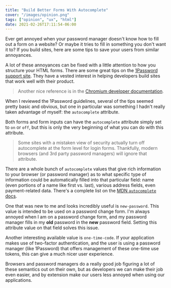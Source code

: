 ```yaml
---
title: "Build Better Forms With Autocomplete"
cover: "/images/opinion.png"
tags: ["opinion", "ux", "html"]
date: 2021-02-26T17:11:54-06:00
---
```


Ever get annoyed when your password manager doesn't know how to fill out a form on a website? Or maybe it tries to fill in something you don't want it to? If you build sites, here are some tips to save your users from similar annoyances.

<!--more-->

A lot of these annoyances can be fixed with a little attention to how you structure your HTML forms. There are some great tips on the [1Password support site](https://support.1password.com/compatible-website-design/). They have a vested interest in helping developers build sites that work well with their product.

> Another nice reference is in the [Chromium developer documentation](https://www.chromium.org/developers/design-documents/create-amazing-password-forms).

When I reviewed the 1Password guidelines, several of the tips seemed pretty basic and obvious, but one in particular was something I hadn't really taken advantage of myself: the `autocomplete` attribute.

Both forms and form inputs can have the `autocomplete` attribute simply set to `on` or `off`, but this is only the very beginning of what you can do with this attribute.

> Some sites with a mistaken view of security actually turn off autocomplete at the form level for login forms. Thankfully, modern browsers (and 3rd party password managers) will ignore that attribute.

There are a whole bunch of `autocomplete` values that give rich information to your browser (or password manager) as to what specific type of information could be automatically filled into that particular field: name (even portions of a name like first vs. last), various address fields, even payment-related data. There's a complete list on the [MDN `autocomplete` docs](https://developer.mozilla.org/en-US/docs/Web/HTML/Attributes/autocomplete).

One that was new to me and looks incredibly useful is `new-password`. This value is intended to be used on a password change form. I'm always annoyed when I am on a password change form, and my password manager fills in my **old** password in the **new** password field. Setting this attribute value on that field solves this issue.

Another interesting available value is `one-time-code`. If your application makes use of two-factor authentication, and the user is using a password manager (like 1Password) that offers management of these one-time use tokens, this can give a much nicer user experience.

Browsers and password managers do a really good job figuring a lot of these semantics out on their own, but as developers we can make their job even easier, and by extension make our users less annoyed when using our applications.
